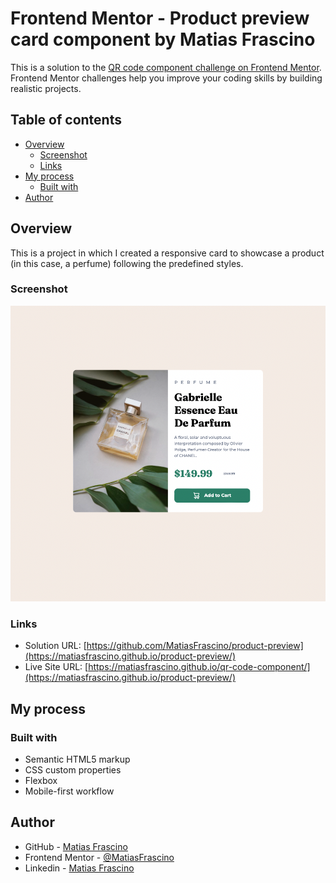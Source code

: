 # Frontend Mentor - Product preview card component by Matias Frascino

This is a solution to the [QR code component challenge on Frontend Mentor](https://www.frontendmentor.io/challenges/product-preview-card-component-GO7UmttRfa). Frontend Mentor challenges help you improve your coding skills by building realistic projects. 

## Table of contents

- [Overview](#overview)
  - [Screenshot](#screenshot)
  - [Links](#links)
- [My process](#my-process)
  - [Built with](#built-with)
- [Author](#author)


## Overview
This is a project in which I created a responsive card to showcase a product (in this case, a perfume) following the predefined styles.

### Screenshot
![](./images/product-preview.png)

### Links

- Solution URL: [https://github.com/MatiasFrascino/product-preview](https://matiasfrascino.github.io/product-preview/)
- Live Site URL: [https://matiasfrascino.github.io/qr-code-component/](https://matiasfrascino.github.io/product-preview/)

## My process

### Built with

- Semantic HTML5 markup
- CSS custom properties
- Flexbox
- Mobile-first workflow

## Author

- GitHub - [Matias Frascino](https://github.com/MatiasFrascino)
- Frontend Mentor - [@MatiasFrascino](https://www.frontendmentor.io/profile/MatiasFrascino)
- Linkedin - [Matias Frascino](https://www.linkedin.com/in/matias-sebastian-frascino-60332316b/)
